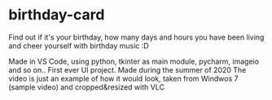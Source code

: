 # birthday-card
Find out if it's your birthday, how many days and hours you have been living and cheer yourself with birthday music :D 

Made in VS Code, using python, tkinter as main module, pycharm, imageio and so on..
First ever UI project.
Made during the summer of 2020
The video is just an example of how it would look, taken from Windwos 7 (sample video) and cropped&resized with VLC
